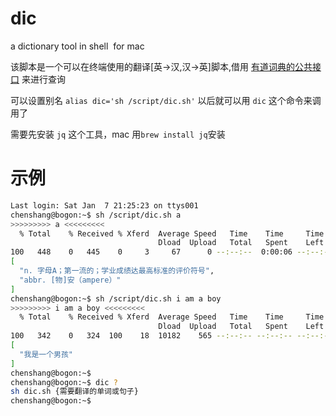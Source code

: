 # dic
a dictionary tool in shell  for mac

该脚本是一个可以在终端使用的翻译[英->汉,汉->英]脚本,借用 [有道词典的公共接口](http://fanyi.youdao.com/openapi?path=data-mode) 来进行查询

可以设置别名 `alias dic='sh /script/dic.sh'` 以后就可以用 `dic` 这个命令来调用了

需要先安装 `jq` 这个工具，mac 用`brew install jq`安装 

# 示例

```bash
Last login: Sat Jan  7 21:25:23 on ttys001
chenshang@bogon:~$ sh /script/dic.sh a
>>>>>>>>> a <<<<<<<<<
  % Total    % Received % Xferd  Average Speed   Time    Time     Time  Current
                                 Dload  Upload   Total   Spent    Left  Speed
100   448    0   445    0     3     67      0 --:--:--  0:00:06 --:--:--   110
[
  "n. 字母A；第一流的；学业成绩达最高标准的评价符号",
  "abbr. [物]安（ampere）"
]
chenshang@bogon:~$ sh /script/dic.sh i am a boy
>>>>>>>>> i am a boy <<<<<<<<<
  % Total    % Received % Xferd  Average Speed   Time    Time     Time  Current
                                 Dload  Upload   Total   Spent    Left  Speed
100   342    0   324  100    18  10182    565 --:--:-- --:--:-- --:--:-- 10451
[
  "我是一个男孩"
]
chenshang@bogon:~$
chenshang@bogon:~$ dic ?
sh dic.sh {需要翻译的单词或句子}
chenshang@bogon:~$
```
